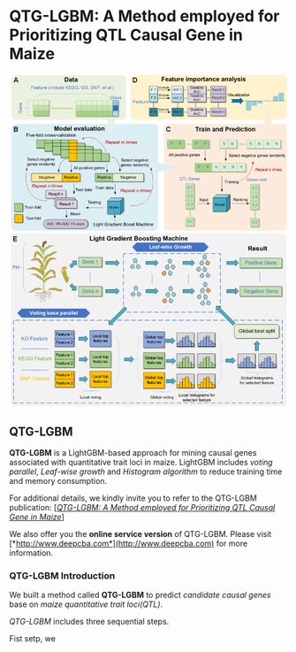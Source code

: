 # QTG-LGBM: A Method employed for Prioritizing QTL Causal Gene in Maize
![QTG-LGBM_summary](imgs/QTG-LGBM_summary.png)

## QTG-LGBM
**QTG-LGBM** is a LightGBM-based approach for mining causal genes associated with quantitative trait loci in maize. LightGBM includes *voting parallel*, *Leaf-wise growth* and *Histogram algorithm* to reduce training time and memory consumption.

For additional details, we kindly invite you to refer to the QTG-LGBM publication:  [*<ins>QTG-LGBM: A Method employed for Prioritizing QTL Causal Gene in Maize</ins>*]

We also offer you the **online service version** of QTG-LGBM. Please visit [*http://www.deepcba.com*](http://www.deepcba.com) for more information.

### QTG-LGBM Introduction
We built a method called **QTG-LGBM** to predict *candidate causal genes* base on *maize quantitative trait loci(QTL)*.

*QTG-LGBM* includes three sequential steps.

Fist setp, we
